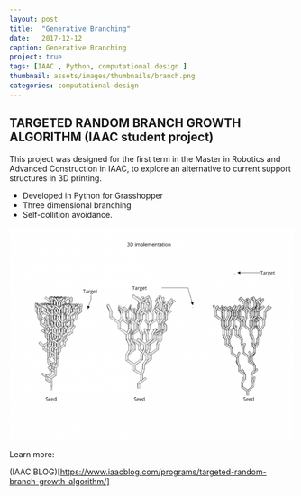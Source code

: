 ```yaml
---
layout: post
title:  "Generative Branching"
date:   2017-12-12
caption: Generative Branching
project: true
tags: [IAAC , Python, computational design ]
thumbnail: assets/images/thumbnails/branch.png
categories: computational-design
---
```


## TARGETED RANDOM BRANCH GROWTH ALGORITHM (IAAC student project)


This project was designed for the first term in the Master in Robotics and Advanced Construction in IAAC, to explore an alternative to current support structures in 3D printing.

- Developed in Python  for Grasshopper
- Three dimensional branching
- Self-collition avoidance. 

![Growth Grasshopper algorithm](/assets/images/growth.png)    

Learn more:

(IAAC BLOG)[https://www.iaacblog.com/programs/targeted-random-branch-growth-algorithm/]
